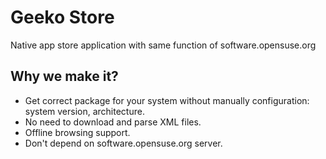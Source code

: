 # Geeko Store

Native app store application with same function of software.opensuse.org

## Why we make it?

- Get correct package for your system without manually configuration: system version, architecture.
- No need to download and parse XML files.
- Offline browsing support.
- Don't depend on software.opensuse.org server.
